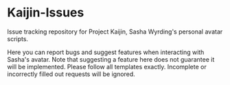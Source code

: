 # Kaijin-Issues
Issue tracking repository for Project Kaijin, Sasha Wyrding's personal avatar scripts.

Here you can report bugs and suggest features when interacting with Sasha's avatar. Note that suggesting a feature here does not guarantee it will be implemented. Please follow all templates exactly. Incomplete or incorrectly filled out requests will be ignored.
